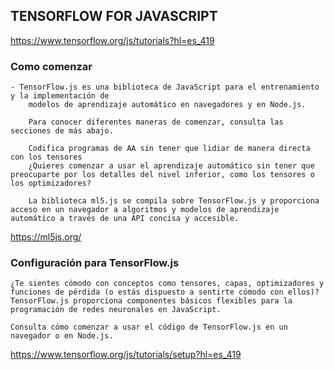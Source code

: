 
## TENSORFLOW FOR JAVASCRIPT

https://www.tensorflow.org/js/tutorials?hl=es_419

### Como comenzar
    - TensorFlow.js es una biblioteca de JavaScript para el entrenamiento y la implementación de 
        modelos de aprendizaje automático en navegadores y en Node.js.

        Para conocer diferentes maneras de comenzar, consulta las secciones de más abajo.

        Codifica programas de AA sin tener que lidiar de manera directa con los tensores
        ¿Quieres comenzar a usar el aprendizaje automático sin tener que preocuparte por los detalles del nivel inferior, como los tensores o los optimizadores?

        La biblioteca ml5.js se compila sobre TensorFlow.js y proporciona acceso en un navegador a algoritmos y modelos de aprendizaje automático a través de una API concisa y accesible.

https://ml5js.org/


### Configuración para TensorFlow.js
    ¿Te sientes cómodo con conceptos como tensores, capas, optimizadores y funciones de pérdida (o estás dispuesto a sentirte cómodo con ellos)? TensorFlow.js proporciona componentes básicos flexibles para la programación de redes neuronales en JavaScript.

    Consulta cómo comenzar a usar el código de TensorFlow.js en un navegador o en Node.js.

https://www.tensorflow.org/js/tutorials/setup?hl=es_419

